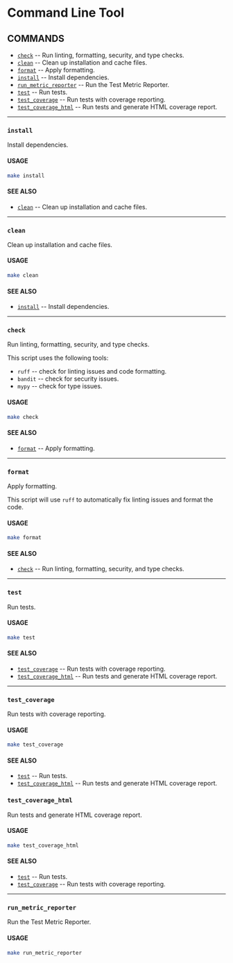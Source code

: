 # Command Line Tool

## COMMANDS

- [`check`](#check) -- Run linting, formatting, security, and type checks.
- [`clean`](#clean) -- Clean up installation and cache files.
- [`format`](#format) -- Apply formatting.
- [`install`](#install) -- Install dependencies.
- [`run_metric_reporter`](#run_metric_reporter) -- Run the Test Metric Reporter.
- [`test`](#test) -- Run tests.
- [`test_coverage`](#test_coverage) -- Run tests with coverage reporting.
- [`test_coverage_html`](#test_coverage_html) -- Run tests and generate HTML coverage report.

---

### `install`

Install dependencies.

#### USAGE

```sh
make install
```

#### SEE ALSO

- [`clean`](#clean) -- Clean up installation and cache files.

---

### `clean`

Clean up installation and cache files.

#### USAGE

```sh
make clean
```

#### SEE ALSO

- [`install`](#install) -- Install dependencies.

---

### `check`

Run linting, formatting, security, and type checks.

This script uses the following tools:

- `ruff` -- check for linting issues and code formatting.
- `bandit` -- check for security issues.
- `mypy` -- check for type issues.

#### USAGE

```sh
make check
```

#### SEE ALSO

- [`format`](#format) -- Apply formatting.

---

### `format`

Apply formatting.

This script will use `ruff` to automatically fix linting issues and format the code.

#### USAGE

```sh
make format
```

#### SEE ALSO

- [`check`](#check) -- Run linting, formatting, security, and type checks.

---

### `test`

Run tests.

#### USAGE

```sh
make test
```

#### SEE ALSO

- [`test_coverage`](#test_coverage) -- Run tests with coverage reporting.
- [`test_coverage_html`](#test_coverage_html) -- Run tests and generate HTML coverage report.

---

### `test_coverage`

Run tests with coverage reporting.

#### USAGE

```sh
make test_coverage
```

#### SEE ALSO

- [`test`](#test) -- Run tests.
- [`test_coverage_html`](#test_coverage_html) -- Run tests and generate HTML coverage report.

### `test_coverage_html`

Run tests and generate HTML coverage report.

#### USAGE

```sh
make test_coverage_html
```

#### SEE ALSO

- [`test`](#test) -- Run tests.
- [`test_coverage`](#test_coverage) -- Run tests with coverage reporting.

---

### `run_metric_reporter`

Run the Test Metric Reporter.

#### USAGE

```sh
make run_metric_reporter
```
